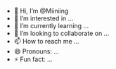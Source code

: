 - 👋 Hi, I’m @Miiniing
- 👀 I’m interested in ...
- 🌱 I’m currently learning ...
- 💞️ I’m looking to collaborate on ...
- 📫 How to reach me ...
- 😄 Pronouns: ...
- ⚡ Fun fact: ...

<!---
Miiniing/Miiniing is a ✨ special ✨ repository because its `README.md` (this file) appears on your GitHub profile.
You can click the Preview link to take a look at your changes.
--->
